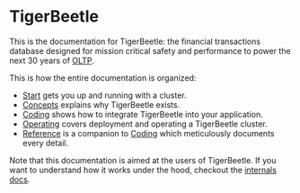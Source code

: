 # TigerBeetle

This is the documentation for TigerBeetle: the financial transactions database designed for mission
critical safety and performance to power the next 30 years of [OLTP](./concepts/oltp.md).

This is how the entire documentation is organized:

- [Start](./start.md) gets you up and running with a cluster.
- [Concepts](./concepts/) explains why TigerBeetle exists.
- [Coding](./coding/) shows how to integrate TigerBeetle into your application.
- [Operating](./operating/) covers deployment and operating a TigerBeetle cluster.
- [Reference](./reference/) is a companion to [Coding](./coding/) which meticulously documents every
  detail.

Note that this documentation is aimed at the users of TigerBeetle. If you want to understand how it
works under the hood, checkout the [internals docs](https://github.com/tigerbeetle/tigerbeetle/tree/main/docs/internals).
